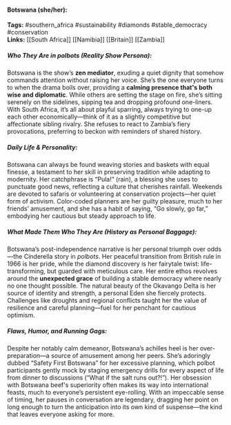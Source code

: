 #### Botswana (she/her):  
**Tags:** #southern_africa #sustainability #diamonds #stable_democracy #conservation  
**Links:** [[South Africa]] [[Namibia]] [[Britain]] [[Zambia]]

##### Who They Are in *polbots* (Reality Show Persona):  
Botswana is the show’s **zen mediator**, exuding a quiet dignity that somehow commands attention without raising her voice. She’s the one everyone turns to when the drama boils over, providing a **calming presence that's both wise and diplomatic**. While others are setting the stage on fire, she’s sitting serenely on the sidelines, sipping tea and dropping profound one-liners. With South Africa, it’s all about playful sparring, always trying to one-up each other economically—think of it as a slightly competitive but affectionate sibling rivalry. She refuses to react to Zambia’s fiery provocations, preferring to beckon with reminders of shared history.

##### Daily Life & Personality:  
Botswana can always be found weaving stories and baskets with equal finesse, a testament to her skill in preserving tradition while adapting to modernity. Her catchphrase is “Pula!” (rain), a blessing she uses to punctuate good news, reflecting a culture that cherishes rainfall. Weekends are devoted to safaris or volunteering at conservation projects—her quiet form of activism. Color-coded planners are her guilty pleasure, much to her friends’ amusement, and she has a habit of saying, “Go slowly, go far,” embodying her cautious but steady approach to life.

##### What Made Them Who They Are (History as Personal Baggage):  
Botswana’s post-independence narrative is her personal triumph over odds—the Cinderella story in *polbots*. Her peaceful transition from British rule in 1966 is her pride, while the diamond discovery is her fairytale twist: life-transforming, but guarded with meticulous care. Her entire ethos revolves around the **unexpected grace** of building a stable democracy where nearly no one thought possible. The natural beauty of the Okavango Delta is her source of identity and strength, a personal Eden she fiercely protects. Challenges like droughts and regional conflicts taught her the value of resilience and careful planning—fuel for her penchant for cautious optimism.

##### Flaws, Humor, and Running Gags:  
Despite her notably calm demeanor, Botswana’s achilles heel is her over-preparation—a source of amusement among her peers. She’s adoringly dubbed “Safety First Botswana” for her excessive planning, which polbot participants gently mock by staging emergency drills for every aspect of life from dinner to discussions (“What if the salt runs out?!”). Her obsession with Botswana beef's superiority often makes its way into international feasts, much to everyone’s persistent eye-rolling. With an impeccable sense of timing, her pauses in conversation are legendary, dragging her point on long enough to turn the anticipation into its own kind of suspense—the kind that leaves everyone asking for more.